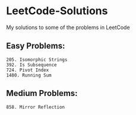 # LeetCode-Solutions
My solutions to some of the problems in LeetCode

## Easy Problems:
    205. Isomorphic Strings
    392. Is Subsequence
    724. Pivot Index
    1480. Running Sum

## Medium Problems:
    858. Mirror Reflection